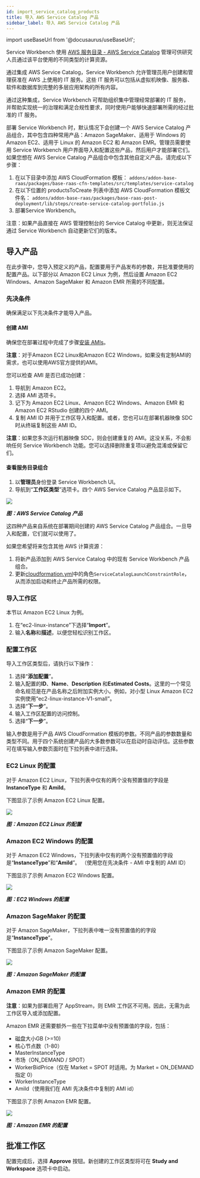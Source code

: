 ```yaml
---
id: import_service_catalog_products
title: 导入 AWS Service Catalog 产品
sidebar_label: 导入 AWS Service Catalog 产品
---
```


import useBaseUrl from '@docusaurus/useBaseUrl';

Service Workbench 使用 [AWS 服务目录 - AWS Service Catalog](https://aws.amazon.com/servicecatalog/?aws-service-catalog.sort-by=item.additionalFields.createdDate&aws-service-catalog.sort-order=desc)
管理可供研究人员通过该平台使用的不同类型的计算资源。

通过集成 AWS Service Catalog，Service Workbench 允许管理员用户创建和管理获准在 AWS 上使用的 IT 服务。这些 IT 服务可以包括从虚拟机映像、服务器、软件和数据库到完整的多层应用架构的所有内容。

通过这种集成，Service Workbench 可帮助组织集中管理经常部署的 IT 服务，并帮助实现统一的治理和满足合规性要求，同时使用户能够快速部署所需的经过批准的 IT 服务。

部署 Service Workbench 时，默认情况下会创建一个 AWS Service Catalog 产品组合，其中包含四种常用产品：Amazon SageMaker、适用于 Windows 的 Amazon EC2、适用于 Linux 的 Amazon EC2 和 Amazon EMR。管理员需要使用 Service Workbench 用户界面导入和配置这些产品，然后用户才能部署它们。如果您想在 AWS Service Catalog 产品组合中包含其他自定义产品，请完成以下步骤：

1. 在以下目录中添加 AWS CloudFormation 模板：
`addons/addon-base-raas/packages/base-raas-cfn-templates/src/templates/service-catalog`
2. 在以下位置的 productsToCreate 列表中添加 AWS CloudFormation 模板文件名：
`addons/addon-base-raas/packages/base-raas-post-deployment/lib/steps/create-service-catalog-portfolio.js`
3. 部署Service Workbench。

注意：如果产品直接在 AWS 管理控制台的 Service Catalog 中更新，则无法保证通过 Service Workbench 自动更新它们的版本。

## 导入产品

在此步骤中，您导入预定义的产品，配置要用于产品发布的参数，并批准要使用的配置产品。以下部分以 Amazon EC2 Linux 为例，然后设置 Amazon EC2 Windows、Amazon SageMaker 和 Amazon EMR 所需的不同配置。

### 先决条件

确保满足以下先决条件才能导入产品。

#### 创建 AMI

确保您在部署过程中完成了步骤[安装 AMIs](/zh/installation_guide/installation/ami-install)。

**注意**：对于Amazon EC2 Linux和Amazon EC2 Windows，如果没有定制AMI的需求，也可以使用AWS官方提供的AMI。

您可以检查 AMI 是否已成功创建：

1. 导航到 Amazon EC2。
2. 选择 AMI 选项卡。
3. 记下为 Amazon EC2 Linux、Amazon EC2 Windows、Amazon EMR 和 Amazon EC2 RStudio 创建的四个 AMI。
4. 复制 AMI ID 并用于工作区导入和配置。或者，您也可以在部署机器映像 SDC 时从终端复制这些 AMI ID。

**注意**：如果您多次运行机器映像 SDC，则会创建重复的 AMI。这没关系，不会影响任何 Service Workbench 功能。您可以选择删除重复项以避免混淆或保留它们。


#### 查看服务目录组合

1. 以**管理员**身份登录 Service Workbench UI。
2. 导航到“**工作区类型**”选项卡。四个 AWS Service Catalog 产品显示如下。

![](./images/service_catalog_import_00.png)

***图：AWS Service Catalog 产品***

这四种产品来自系统在部署期间创建的 AWS Service Catalog 产品组合。一旦导入和配置，它们就可以使用了。

如果您希望将来包含其他 AWS 计算资源：

1. 将新产品添加到 AWS Service Catalog 中的现有 Service Workbench 产品组合。
2. 更新[cloudformation.yml](https://github.com/awslabs/service-workbench-on-aws/blob/mainline/main/solution/post-deployment/config/infra/cloudformation.yml#L204)中的角色`ServiceCatalogLaunchConstraintRole`，从而添加启动和终止产品所需的权限。

### 导入工作区

本节以 Amazon EC2 Linux 为例。

1. 在“ec2-linux-instance”下选择“**Import**”。
2. 输入**名称**和**描述**，以便您轻松识别工作区。

### 配置工作区

导入工作区类型后，请执行以下操作：

1. 选择“**添加配置**”。
2. 输入配置的**ID**、**Name**、**Description** 和**Estimated Costs**。这里的一个常见命名规范是在产品名称之后附加实例大小。例如，对小型 Linux Amazon EC2 实例使用“ec2-linux-instance-V1-small”。
3. 选择“**下一步**”。
4. 输入工作区配置的访问控制。
5. 选择“**下一步**”。

输入参数是用于产品 AWS CloudFormation 模板的参数。不同产品的参数数量和类型不同。用于四个系统创建产品的大多数参数可以在启动时自动评估。这些参数可在填写输入参数页面时在下拉列表中进行选择。

### EC2 Linux 的配​​置

对于 Amazon EC2 Linux，下拉列表中仅有的两个没有预置值的字段是 **InstanceType** 和 **AmiId**。

下图显示了示例 Amazon EC2 Linux 配置。

![](./images/sc_ec2_linux.png)

***图：Amazon EC2 Linux 的配​​置***

### Amazon EC2 Windows 的配置

对于 Amazon EC2 Windows，下拉列表中仅有的两个没有预置值的字段是“**InstanceType**”和“**AmiId**”。 （使用您在先决条件 - AMI 中复制的 AMI ID）

下图显示了示例 Amazon EC2 Windows 配置。

![](./images/swb_param.png)

***图：EC2 Windows 的配置***

### Amazon SageMaker 的配置

对于 Amazon SageMaker，下拉列表中唯一没有预置值的的字段是“**InstanceType**”。

下图显示了示例 Amazon SageMaker 配置。

![](./images/sc_sagemaker.png)

***图：Amazon SageMaker 的配置***

### Amazon EMR 的配置

**注意**：如果为部署启用了 AppStream，则 EMR 工作区不可用。因此，无需为此工作区导入或添加配置。

Amazon EMR 还需要额外一些在下拉菜单中没有预置值的字段，包括：
- 磁盘大小GB (>=10)
- 核心节点数（1-80）
- MasterInstanceType
- 市场（ON_DEMAND / SPOT）
- WorkerBidPrice（仅在 Market = SPOT 时适用。为 Market = ON_DEMAND 指定 0）
- WorkerInstanceType
- AmiId（使用我们在 AMI 先决条件中复制的 AMI id）

下图显示了示例 Amazon EMR 配置。

![](./images/sc_emr.png)

***图：Amazon EMR 的配置***

## 批准工作区

配置完成后，选择 **Approve** 按钮。新创建的工作区类型将可在 **Study and Workspace** 选项卡中启动。
